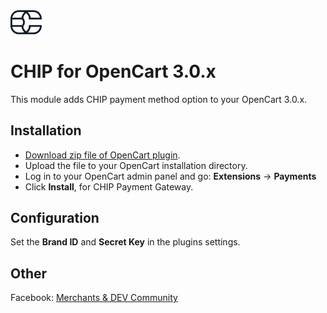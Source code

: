<img src="../assets/logo.svg" alt="drawing" width="50"/>

# CHIP for OpenCart 3.0.x

This module adds CHIP payment method option to your OpenCart 3.0.x.

## Installation

* [Download zip file of OpenCart plugin](https://download-directory.github.io/?url=https%3A%2F%2Fgithub.com%2FCHIPAsia%2Fchip-for-opencart%2Ftree%2Fmain%2F3.0).
* Upload the file to your OpenCart installation directory.
* Log in to your OpenCart admin panel and go: **Extensions** -> **Payments**
* Click **Install**, for CHIP Payment Gateway.

## Configuration

Set the **Brand ID** and **Secret Key** in the plugins settings.

## Other

Facebook: [Merchants & DEV Community](https://www.facebook.com/groups/3210496372558088)